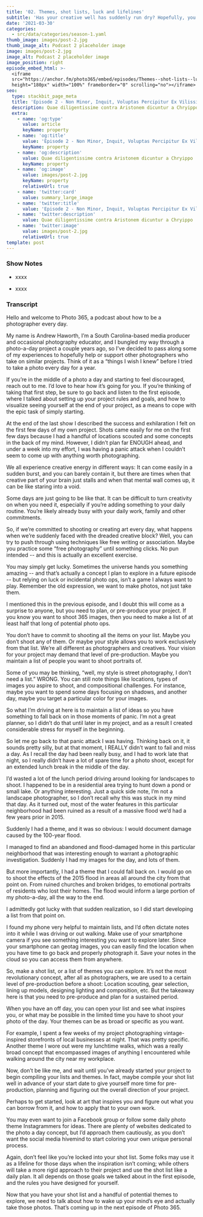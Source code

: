 ```yaml
---
title: '02. Themes, shot lists, luck and lifelines'
subtitle: 'Has your creative well has suddenly run dry? Hopefully, you have a lifeline!'
date: '2021-03-30'
categories:
  - src/data/categories/season-1.yaml
thumb_image: images/post-2.jpg
thumb_image_alt: Podcast 2 placeholder image
image: images/post-2.jpg
image_alt: Podcast 2 placeholder image
image_position: right
episode_embed_html: >-
  <iframe
  src="https://anchor.fm/photo365/embed/episodes/Themes--shot-lists--luck-and-lifelines-eug2b1"
  height="180px" width="100%" frameborder="0" scrolling="no"></iframe>
seo:
  type: stackbit_page_meta
  title: 'Episode 2 - Non Minor, Inquit, Voluptas Percipitur Ex Vilissimis'
  description: Quae diligentissime contra Aristonem dicuntur a Chryippo
  extra:
    - name: 'og:type'
      value: article
      keyName: property
    - name: 'og:title'
      value: 'Episode 2 - Non Minor, Inquit, Voluptas Percipitur Ex Vilissimis'
      keyName: property
    - name: 'og:description'
      value: Quae diligentissime contra Aristonem dicuntur a Chryippo
      keyName: property
    - name: 'og:image'
      value: images/post-2.jpg
      keyName: property
      relativeUrl: true
    - name: 'twitter:card'
      value: summary_large_image
    - name: 'twitter:title'
      value: 'Episode 2 - Non Minor, Inquit, Voluptas Percipitur Ex Vilissimis'
    - name: 'twitter:description'
      value: Quae diligentissime contra Aristonem dicuntur a Chryippo
    - name: 'twitter:image'
      value: images/post-2.jpg
      relativeUrl: true
template: post
---
```

### Show Notes

*   xxxx

*   xxxx

### Transcript

Hello and welcome to Photo 365, a podcast about how to be a photographer every day.

My name is Andrew Haworth, I’m a South Carolina-based media producer and occasional photography educator, and I bungled my way through a photo-a-day project a couple years ago, so I’ve decided to pass along some of my experiences to hopefully help or support other photographers who take on similar projects. Think of it as a “things I wish I knew” before I tried to take a photo every day for a year.

If you’re in the middle of a photo a day and starting to feel discouraged, reach out to me. I’d love to hear how it’s going for you. If you’re thinking of taking that first step, be sure to go back and listen to the first episode, where I talked about setting up your project rules and goals, and how to visualize seeing yourself at the end of your project, as a means to cope with the epic task of simply starting.

At the end of the last show I described the success and exhilaration I felt on the first few days of my own project. Shots came easily for me on the first few days because I had a handful of locations scouted and some concepts in the back of my mind. However, I didn’t plan far ENOUGH ahead, and under a week into my effort, I was having a panic attack when I couldn’t seem to come up with anything worth photographing.

We all experience creative energy in different ways: It can come easily in a sudden burst, and you can barely contain it, but there are times when that creative part of your brain just stalls and when that mental wall comes up, it can be like staring into a void.

Some days are just going to be like that. It can be difficult to turn creativity on when you need it, especially if you’re adding something to your daily routine. You’re likely already busy with your daily work, family and other commitments.

So, if we’re committed to shooting or creating art every day, what happens when we’re suddenly faced with the dreaded creative block? Well, you can try to push through using techniques like free writing or association. Maybe you practice some “free photography” until something clicks. No pun intended -- and this is actually an excellent exercise.

You may simply get lucky. Sometimes the universe hands you something amazing -- and that’s actually a concept I plan to explore in a future episode -- but relying on luck or incidental photo ops, isn’t a game I always want to play. Remember the old expression, we want to make photos, not just take them.

I mentioned this in the previous episode, and I doubt this will come as a surprise to anyone, but you need to plan, or pre-produce your project. If you know you want to shoot 365 images, then you need to make a list of at least half that long of potential photo ops.

You don’t have to commit to shooting all the items on your list. Maybe you don’t shoot any of them. Or maybe your style allows you to work exclusively from that list. We’re all different as photographers and creatives. Your vision for your project may demand that level of pre-production. Maybe you maintain a list of people you want to shoot portraits of.

Some of you may be thinking, “well, my style is street photography, I don’t need a list.” WRONG. You can still note things like locations, types of images you aspire to shoot, and compositional challenges. For instance, maybe you want to spend some days focusing on shadows, and another day, maybe you target a particular color for your images.

So what I’m driving at here is to maintain a list of ideas so you have something to fall back on in those moments of panic. I’m not a great planner, so I didn’t do that until later in my project, and as a result I created considerable stress for myself in the beginning.

So let me go back to that panic attack I was having. Thinking back on it, it sounds pretty silly, but at that moment, I REALLY didn’t want to fail and miss a day. As I recall the day had been really busy, and I had to work late that night, so I really didn’t have a lot of spare time for a photo shoot, except for an extended lunch break in the middle of the day.

I’d wasted a lot of the lunch period driving around looking for landscapes to shoot. I happened to be in a residential area trying to hunt down a pond or small lake. Or anything interesting. Just a quick side note, I’m not a landscape photographer, so I don’t recall why this was stuck in my mind that day. As it turned out, most of the water features in this particular neighborhood had been ruined as a result of a massive flood we’d had a few years prior in 2015.

Suddenly I had a theme, and it was so obvious: I would document damage caused by the 100-year flood.

I managed to find an abandoned and flood-damaged home in this particular neighborhood that was interesting enough to warrant a photographic investigation. Suddenly I had my images for the day, and lots of them.

But more importantly, I had a theme that I could fall back on. I would go on to shoot the effects of the 2015 flood in areas all around the city from that point on. From ruined churches and broken bridges, to emotional portraits of residents who lost their homes. The flood would inform a large portion of my photo-a-day, all the way to the end.

I admittedly got lucky with that sudden realization, so I did start developing a list from that point on.

I found my phone very helpful to maintain lists, and I’d often dictate notes into it while I was driving or out walking. Make use of your smartphone camera if you see something interesting you want to explore later. Since your smartphone can geotag images, you can easily find the location when you have time to go back and properly photograph it. Save your notes in the cloud so you can access them from anywhere.

So, make a shot list, or a list of themes you can explore. It’s not the most revolutionary concept, after all as photographers, we are used to a certain level of pre-production before a shoot: Location scouting, gear selection, lining up models, designing lighting and composition, etc. But the takeaway here is that you need to pre-produce and plan for a sustained period.

When you have an off day, you can open your list and see what inspires you, or what may be possible in the limited time you have to shoot your photo of the day. Your themes can be as broad or specific as you want.

For example, I spent a few weeks of my project photographing vintage-inspired storefronts of local businesses at night. That was pretty specific. Another theme I wore out were my lunchtime walks, which was a really broad concept that encompassed images of anything I encountered while walking around the city near my workplace.

Now, don’t be like me, and wait until you’ve already started your project to begin compiling your lists and themes. In fact, maybe compile your shot list well in advance of your start date to give yourself more time for pre-production, planning and figuring out the overall direction of your project.

Perhaps to get started, look at art that inspires you and figure out what you can borrow from it, and how to apply that to your own work.

You may even want to join a Facebook group or follow some daily photo theme Instagrammers for ideas. There are plenty of websites dedicated to the photo a day concept, but I’d approach them cautiously, as you don’t want the social media hivemind to start coloring your own unique personal process.

Again, don’t feel like you’re locked into your shot list. Some folks may use it as a lifeline for those days when the inspiration isn’t coming; while others will take a more rigid approach to their project and use the shot list like a daily plan. It all depends on those goals we talked about in the first episode, and the rules you have designed for yourself.

Now that you have your shot list and a handful of potential themes to explore, we need to talk about how to wake up your mind’s eye and actually take those photos. That’s coming up in the next episode of Photo 365.
